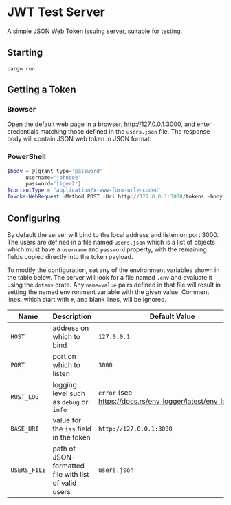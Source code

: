 # JWT Test Server

A simple JSON Web Token issuing server, suitable for testing.

## Starting

```shell
cargo run
```

## Getting a Token

### Browser

Open the default web page in a browser, http://127.0.0.1:3000, and enter credentials matching those defined in the `users.json` file. The response body will contain JSON web token in JSON format.

### PowerShell

```ps1
$body = @{grant_type='password'
      username='johndoe'
      password='tiger2'}
$contentType = 'application/x-www-form-urlencoded' 
Invoke-WebRequest -Method POST -Uri http://127.0.0.1:3000/tokens -body $body -ContentType $contentType
```

## Configuring

By default the server will bind to the local address and listen on port 3000. The users are defined in a file named `users.json` which is a list of objects which must have a `username` and `password` property, with the remaining fields copied directly into the token payload.

To modify the configuration, set any of the environment variables shown in the table below. The server will look for a file named `.env` and evaluate it using the `dotenv` crate. Any `name=value` pairs defined in that file will result in setting the named environment variable with the given value. Comment lines, which start with `#`, and blank lines, will be ignored.

| Name | Description | Default Value |
| ---- | ----------- | ------------- |
| `HOST` | address on which to bind | `127.0.0.1` |
| `PORT` | port on which to listen | `3000` |
| `RUST_LOG` | logging level such as `debug` or `info` | `error` (see https://docs.rs/env_logger/latest/env_logger/) |
| `BASE_URI` | value for the `iss` field in the token | `http://127.0.0.1:3000` |
| `USERS_FILE` | path of JSON-formatted file with list of valid users | `users.json` |
